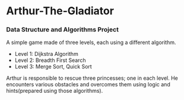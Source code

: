 # Arthur-The-Gladiator

### Data Structure and Algorithms Project

A simple game made of three levels, each using a different algorithm.

- Level 1: Dijkstra Algorithm
- Level 2: Breadth First Search
- Level 3: Merge Sort, Quick Sort

Arthur is responsible to rescue three princesses; one in each level.
He encounters various obstacles and overcomes them using logic and hints(prepared using those algorithms).
